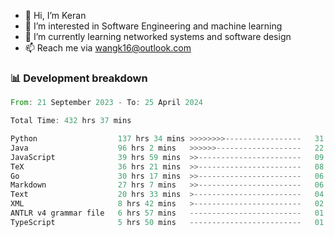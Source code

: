 - 👋 Hi, I’m Keran
- 👀 I’m interested in Software Engineering and machine learning
- 🌱 I’m currently learning networked systems and software design
- 📫 Reach me via wangk16@outlook.com


###  📊 Development breakdown
<!--START_SECTION:waka-->

```rust
From: 21 September 2023 - To: 25 April 2024

Total Time: 432 hrs 37 mins

Python                  137 hrs 34 mins >>>>>>>>-----------------   31.64 %
Java                    96 hrs 2 mins   >>>>>>-------------------   22.09 %
JavaScript              39 hrs 59 mins  >>-----------------------   09.20 %
TeX                     36 hrs 21 mins  >>-----------------------   08.36 %
Go                      30 hrs 17 mins  >>-----------------------   06.97 %
Markdown                27 hrs 7 mins   >>-----------------------   06.24 %
Text                    20 hrs 33 mins  >------------------------   04.73 %
XML                     8 hrs 42 mins   >------------------------   02.00 %
ANTLR v4 grammar file   6 hrs 57 mins   -------------------------   01.60 %
TypeScript              5 hrs 50 mins   -------------------------   01.34 %
```

<!--END_SECTION:waka-->

<!---
keran-w/keran-w is a ✨ special ✨ repository because its `README.md` (this file) appears on your GitHub profile.
You can click the Preview link to take a look at your changes.
--->
